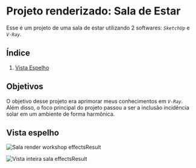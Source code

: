 # Projeto renderizado: Sala de Estar
Esse é um projeto de uma sala de estar utilizando 2 softwares: *`SketchUp`* e *`V-Ray`*.
## Índice
1. [Vista Espelho](#vista-espelho)

## Objetivos
O objetivo desse projeto era aprimorar meus conhecimentos em *`V-Ray`*. Além disso, o foco principal do projeto passou a ser a inclusão incidência solar em um ambiente de forma harmônica.

## Vista espelho <a name="vista-espelho"></a>
![Sala render workshop effectsResult](https://github.com/Sami-Fernandes/sala-de-estar/assets/147277707/c7d3e0a5-1e91-4371-8cac-c7393bfc4632)

![Vista inteira sala effectsResult](https://github.com/Sami-Fernandes/sala-de-estar/assets/147277707/bd3cbda7-7185-43b2-b324-7897c66824e5)

